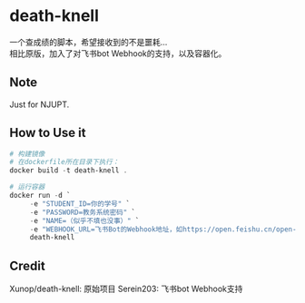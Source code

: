 # death-knell
一个查成绩的脚本，希望接收到的不是噩耗...  
相比原版，加入了对飞书bot Webhook的支持，以及容器化。

## Note

Just for NJUPT.

## How to Use it
```powershell
# 构建镜像
# 在dockerfile所在目录下执行：
docker build -t death-knell .

# 运行容器
docker run -d `
     -e "STUDENT_ID=你的学号" `
     -e "PASSWORD=教务系统密码" `
     -e "NAME=（似乎不填也没事）" `
     -e "WEBHOOK_URL=飞书Bot的Webhook地址，如https://open.feishu.cn/open-apis/bot/v2/hook/****" `
     death-knell
```

## Credit

 Xunop/death-knell: 原始项目
 Serein203: 飞书bot Webhook支持
